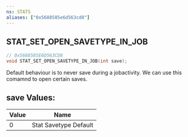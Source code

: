 ```yaml
---
ns: STATS
aliases: ["0x5688585e6d563cd8"]
---
```

## STAT_SET_OPEN_SAVETYPE_IN_JOB

```c
// 0x5688585E6D563CD8
void STAT_SET_OPEN_SAVETYPE_IN_JOB(int save);
```

Default behaviour is to never save during a jobactivity. We can use this comamnd to open certain saves.

## save Values:
| Value | Name |
| --- | --- |
| 0 | Stat Savetype Default |

